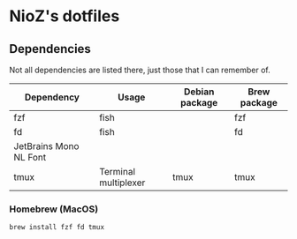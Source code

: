 # NioZ's dotfiles

## Dependencies

Not all dependencies are listed there, just those that I can remember of.

| Dependency             | Usage                | Debian package | Brew package |
| ---------------------- | -------------------- | -------------- | ------------ |
| fzf                    | fish                 |                | fzf          |
| fd                     | fish                 |                | fd           |
| JetBrains Mono NL Font |                      |                |              |
| tmux                   | Terminal multiplexer | tmux           | tmux         |

### Homebrew (MacOS)
```
brew install fzf fd tmux
```
